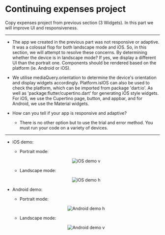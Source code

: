 # Continuing expenses project

Copy expenses project from previous section (3 Widgets). In this part we will improve UI and responsiveness.

---

- The app we created in the previous part was not responsive or adaptive. It was a colossal flop for both landscape mode and iOS. So, in this section, we will attempt to resolve these concerns. By determining whether the device is in landscape mode? If yes, we display a different UI than the portrait one. Components should be rendered based on the platform (ie. Android or iOS).

- We utilise mediaQuery.orientation to determine the device's orientation and display widgets accordingly.
  Platform.isIOS can also be used to check the platform, which can be imported from package 'dart:io'. As well as 'package:flutter/cupertino.dart' for generating iOS style widgets. For iOS, we use the Cupertino page, button, and appbar, and for Android, we use the Material widgets.

- How can you tell if your app is responsive and adaptive?

  - There is no other option but to use the trial and error method. You must run your code on a variety of devices.

---

- iOS demo:

  - Portrait mode:

  <p align="center">
    <img src="https://user-images.githubusercontent.com/47301282/121333130-2587b600-c936-11eb-8b45-43e91240b354.gif" alt="iOS demo v"/>
  </p>

  - Landscape mode:

  <p align="center">
    <img src="https://user-images.githubusercontent.com/47301282/121333127-24568900-c936-11eb-95d6-23eee30046d6.gif" alt="iOS demo h"/>
  </p>

- Android demo:

  - Portrait mode:

  <p align="center">
    <img src="https://user-images.githubusercontent.com/47301282/121339217-e197af80-c93b-11eb-94d7-a02eaba8c7f9.gif" alt="Android demo h"/>
  </p>

  - Landscape mode:

  <p align="center">
    <img src="https://user-images.githubusercontent.com/47301282/121339224-e3617300-c93b-11eb-9461-8c52db738380.gif" alt="Android demo v"/>
  </p>
